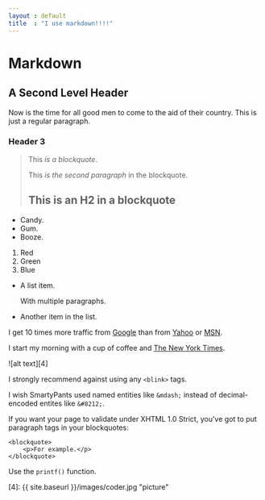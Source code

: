 ```yaml
---
layout : default
title  : "I use markdown!!!!"
---
```


Markdown
========

A Second Level Header
---------------------

Now is the time for all good men to come to
the aid of their country. This is just a
regular paragraph.

### Header 3

> This *is a blockquote*.
> 
> This _is the second paragraph_ in the blockquote.
>
> ## This is an H2 __in a blockquote__

* Candy.
* Gum.
* Booze.

1.  Red
2.  Green
3.  Blue

*   A list item.

    With multiple paragraphs.

*   Another item in the list.

I get 10 times more traffic from [Google][1] than from
[Yahoo][2] or [MSN][3].

I start my morning with a cup of coffee and
[The New York Times][NY Times].

![alt text][4]

I strongly recommend against using any `<blink>` tags.

I wish SmartyPants used named entities like `&mdash;`
instead of decimal-encoded entites like `&#8212;`.

If you want your page to validate under XHTML 1.0 Strict,
you've got to put paragraph tags in your blockquotes:

    <blockquote>
        <p>For example.</p>
    </blockquote>

Use the `printf()` function.
	
[ny times]: http://www.nytimes.com/
[1]: http://google.com/        "Google"
[2]: http://search.yahoo.com/  "Yahoo Search"
[3]: http://search.msn.com/    "MSN Search"
[4]: {{ site.baseurl }}/images/coder.jpg "picture"